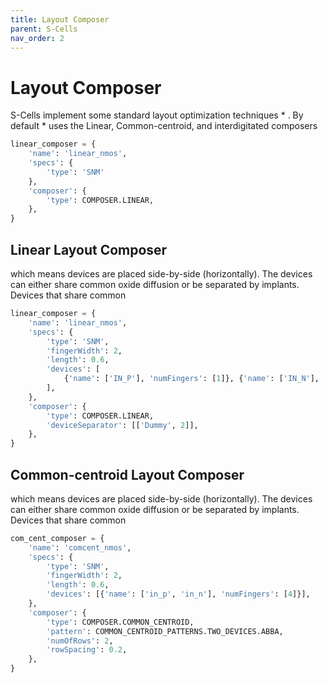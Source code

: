 ```yaml
---
title: Layout Composer
parent: S-Cells
nav_order: 2
---
```



# Layout Composer
S-Cells implement some standard layout optimization techniques * . By default * uses the Linear, Common-centroid, and interdigitated composers

```python
linear_composer = {
    'name': 'linear_nmos',
    'specs': {
        'type': 'SNM'
    },
    'composer': {
        'type': COMPOSER.LINEAR,
    },
}
```


## Linear Layout Composer

which means devices are placed side-by-side (horizontally). The devices can either share common oxide diffusion or be separated by implants. Devices that share common 

```python
linear_composer = {
    'name': 'linear_nmos',
    'specs': {
        'type': 'SNM',
        'fingerWidth': 2,
        'length': 0.6,
        'devices': [
            {'name': ['IN_P'], 'numFingers': [1]}, {'name': ['IN_N'], 'numFingers': [1]}
        ],
    },
    'composer': {
        'type': COMPOSER.LINEAR,
        'deviceSeparator': [['Dummy', 2]],
    },
}
```

## Common-centroid Layout Composer

which means devices are placed side-by-side (horizontally). The devices can either share common oxide diffusion or be separated by implants. Devices that share common 

```python
com_cent_composer = {
    'name': 'comcent_nmos',
    'specs': {
        'type': 'SNM',
        'fingerWidth': 2,
        'length': 0.6,
        'devices': [{'name': ['in_p', 'in_n'], 'numFingers': [4]}],
    },
    'composer': {
        'type': COMPOSER.COMMON_CENTROID,
        'pattern': COMMON_CENTROID_PATTERNS.TWO_DEVICES.ABBA,
        'numOfRows': 2,
        'rowSpacing': 0.2,
    },
}
```